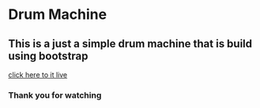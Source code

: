 # Drum Machine
## This is a just a simple drum machine that is build using bootstrap

[click here to it live](https://surafelfikadu.github.io/drum-machine-bootstrap/)

### Thank you for watching

